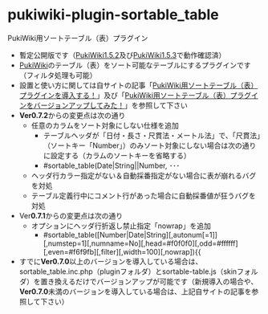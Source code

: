 # pukiwiki-plugin-sortable_table

PukiWiki用ソートテーブル（表）プラグイン

- 暫定公開版です（[PukiWiki1.5.2](https://pukiwiki.osdn.jp/?PukiWiki/Download/1.5.2)及び[PukiWiki1.5.3](https://pukiwiki.osdn.jp/?PukiWiki/Download/1.5.3)で動作確認済）
- [PukiWiki](https://ja.wikipedia.org/wiki/PukiWiki)のテーブル（表）をソート可能なテーブルにするプラグインです（フィルタ処理も可能）
- 設置と使い方に関しては自サイトの記事「[PukiWiki用ソートテーブル（表）プラグインを導入する！](https://dajya-ranger.com/pukiwiki/sortable-table-plugin/)」及び「[PukiWiki用ソートテーブル（表）プラグインをバージョンアップしてみた！](https://dajya-ranger.com/pukiwiki/sortable-table-plugin-verup/)」を参照して下さい
- **Ver0.7.2**からの変更点は次の通り
	- 任意のカラムをソート対象にしない仕様を追加
		- テーブルヘッダが「日付・長さ・尺貫法・メートル法」で、「尺貫法」（ソートキー「Number」）のみソート対象にしない場合は次の通りに設定する（カラムのソートキーを省略する）
		- #sortable_table(Date|String||Number, ･･･
	- ヘッダ行カラー指定がない＆自動採番指定がない場合に表が崩れるバグを対処
	- テーブル定義行中にコメント行があった場合に自動採番値が狂うバグを対処
- Ver**0.7.1**からの変更点は次の通り
	- オプションにヘッダ行折返し禁止指定「nowrap」を追加
		- #sortable_table([Number|Date|String][,autonum[=1]][,numstep=1][,numname=No][,head=#f0f0f0][,odd=#ffffff][,even=#f6f9fb][,filter][,width=100][,nowrap]){{
- すでに**Ver0.7.0**以上のバージョンを導入している場合は、sortable_table.inc.php（pluginフォルダ）とsortable-table.js（skinフォルダ）を置き換えるだけでバージョンアップが可能です（新規導入の場合や、**Ver0.7.0**未満のバージョンを導入している場合は、上記自サイトの記事を参照して下さい）
